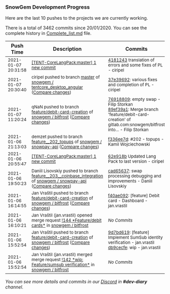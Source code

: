 
### SnowGem Development Progress

Here are the last 10 pushes to the projects we are currently working.

There is a total of 3462 commits since 20/01/2020. You can see the complete history in
 [Complete_list.md](Complete_list.md) file.

| Push Time | Description | Commits |
| --- | --- | --- |
| <sub>2021-01-07 20:31:58</sub> | <sub>[[TENT-CoreLangPack:master] 1 new commit](https://github.com/TENTOfficial/TENT-CoreLangPack/commit/41812431a8052ccae8df3f482eb02c5c1c8dd1d6)</sub> | <sub>[4181243](https://github.com/TENTOfficial/TENT-CoreLangPack/commit/41812431a8052ccae8df3f482eb02c5c1c8dd1d6) translation of errors and some fixes of PL - ciripel</sub> |
| <sub>2021-01-07 20:30:40</sub> | <sub>ciripel pushed to branch [master](https://gitlab.com/snowgem/tentcore_desktop_angular/commits/master) of [snowgem / tentcore\_desktop\_angular](https://gitlab.com/snowgem/tentcore_desktop_angular) ([Compare changes](https://gitlab.com/snowgem/tentcore_desktop_angular/compare/fa42028193eec6146f86265baf819e0f218fa4f7...37e39692dd87e12be5b44decb28cee88120b615f))</sub> | <sub>[37e39692](https://gitlab.com/snowgem/tentcore_desktop_angular/-/commit/37e39692dd87e12be5b44decb28cee88120b615f): various fixes and completion of PL - ciripel</sub> |
| <sub>2021-01-07 11:20:24</sub> | <sub>qNaN pushed to branch [feature/debit\-card\-creation](https://gitlab.com/snowgem/bitfrost/commits/feature/debit-card-creation) of [snowgem / bitfrost](https://gitlab.com/snowgem/bitfrost) ([Compare changes](https://gitlab.com/snowgem/bitfrost/compare/f40ae09247e69b2f8f4f7c54994cc95c604d1e50...89ef39a1fee6d41d2d66c7a650b6d3a1b305e0d6))</sub> | <sub>[76918809](https://gitlab.com/snowgem/bitfrost/-/commit/769188091d787669c3bd2bf382ebf1f92ddd3d2e): empty swap - Filip Storkan<br>[89ef39a1](https://gitlab.com/snowgem/bitfrost/-/commit/89ef39a1fee6d41d2d66c7a650b6d3a1b305e0d6): Merge branch 'feature/debit-card-creation' of gitlab.com:snowgem/bitfrost into... - Filip Storkan</sub> |
| <sub>2021-01-06 21:13:03</sub> | <sub>demzet pushed to branch [feature\_\_202\_topups](https://gitlab.com/snowgem/snowpay-api/commits/feature__202_topups) of [snowgem / snowpay\-api](https://gitlab.com/snowgem/snowpay-api) ([Compare changes](https://gitlab.com/snowgem/snowpay-api/compare/3023b4f06a37746e28e57a2411f569a6e9960606...f336ee7d08824b767eba338c60d450b443b6cbfb))</sub> | <sub>[f336ee7d](https://gitlab.com/snowgem/snowpay-api/-/commit/f336ee7d08824b767eba338c60d450b443b6cbfb): #202 - topups - Kamil Wojciechowski</sub> |
| <sub>2021-01-06 20:55:47</sub> | <sub>[[TENT-CoreLangPack:master] 1 new commit](https://github.com/TENTOfficial/TENT-CoreLangPack/commit/62e918bfd44d34db01339ba1c7af044a39aeec98)</sub> | <sub>[62e918b](https://github.com/TENTOfficial/TENT-CoreLangPack/commit/62e918bfd44d34db01339ba1c7af044a39aeec98) Updated Lang Pack to last version - ciripel</sub> |
| <sub>2021-01-06 19:50:23</sub> | <sub>Daniil Lisovskiy pushed to branch [feature\_\_203\_\_coinbase\_integration](https://gitlab.com/snowgem/snowpay-api/commits/feature__203__coinbase_integration) of [snowgem / snowpay\-api](https://gitlab.com/snowgem/snowpay-api) ([Compare changes](https://gitlab.com/snowgem/snowpay-api/compare/250f8faf49c1d664b5bf174249a209c2adf09a84...cad656378dda202f004052e52d9dc57546261096))</sub> | <sub>[cad65637](https://gitlab.com/snowgem/snowpay-api/-/commit/cad656378dda202f004052e52d9dc57546261096): swap processing debugging and improvements - Daniil Lisovskiy</sub> |
| <sub>2021-01-06 16:14:55</sub> | <sub>Jan Vraštil pushed to branch [feature/debit\-card\-creation](https://gitlab.com/snowgem/bitfrost/commits/feature/debit-card-creation) of [snowgem / bitfrost](https://gitlab.com/snowgem/bitfrost) ([Compare changes](https://gitlab.com/snowgem/bitfrost/compare/db9cecfe28f86d63ea85ff05b81d76de98cab45f...f40ae09247e69b2f8f4f7c54994cc95c604d1e50))</sub> | <sub>[f40ae092](https://gitlab.com/snowgem/bitfrost/-/commit/f40ae09247e69b2f8f4f7c54994cc95c604d1e50): [feature] Debit card - Dashboard - jan.vrastil</sub> |
| <sub>2021-01-06 16:10:21</sub> | <sub>Jan Vraštil (jan.vrastil) opened merge request [\!144 \*Feature/debit cards\*](https://gitlab.com/snowgem/bitfrost/-/merge_requests/144) in [snowgem / bitfrost](https://gitlab.com/snowgem/bitfrost)</sub> | <sub>_No Commits_</sub> |
| <sub>2021-01-06 15:52:54</sub> | <sub>Jan Vraštil pushed to branch [feature/debit\-card\-creation](https://gitlab.com/snowgem/bitfrost/commits/feature/debit-card-creation) of [snowgem / bitfrost](https://gitlab.com/snowgem/bitfrost) ([Compare changes](https://gitlab.com/snowgem/bitfrost/compare/1a578f652571919652d1f244c543fd1f5ef3b243...db9cecfe28f86d63ea85ff05b81d76de98cab45f))</sub> | <sub>[9d7bd619](https://gitlab.com/snowgem/bitfrost/-/commit/9d7bd6192c8bc114ac783d74ff98acfdc05a9869): [feature] Implement SumSub identity verification - jan.vrastil<br>[db9cecfe](https://gitlab.com/snowgem/bitfrost/-/commit/db9cecfe28f86d63ea85ff05b81d76de98cab45f): wip - jan.vrastil</sub> |
| <sub>2021-01-06 15:52:54</sub> | <sub>Jan Vraštil (jan.vrastil) merged merge request [\!142 \*wip: Feature/sumsub verification\*](https://gitlab.com/snowgem/bitfrost/-/merge_requests/142) in [snowgem / bitfrost](https://gitlab.com/snowgem/bitfrost)</sub> | <sub>_No Commits_</sub> |

_You can see more details and commits in our [Discord](https://discord.gg/zumGnbg) in **#dev-diary** channel._
